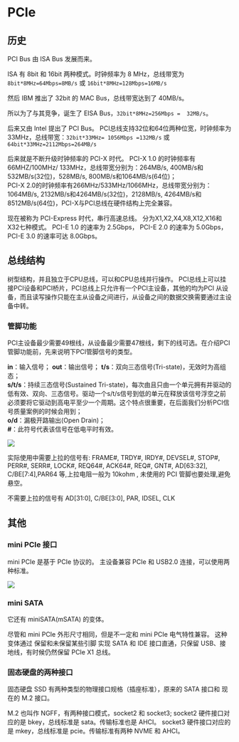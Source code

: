 # PCIe

## 历史
PCI Bus 由 ISA Bus 发展而来。

ISA 有 8bit 和 16bit 两种模式。时钟频率为 8 MHz，总线带宽为 `8bit*8MHz=64Mbps=8MB/s` 或 `16bit*8MHz=128Mbps=16MB/s`

然后 IBM 推出了 32bit 的 MAC Bus，总线带宽达到了 40MB/s。

所以为了与其竞争，诞生了 EISA Bus，`32bit*8MHz=256Mbps =  32MB/s`。

后来又由 Intel 提出了 PCI Bus。
PCI总线支持32位和64位两种位宽，时钟频率为33MHz，总线带宽：`32bit*33MHz= 1056Mbps =132MB/s` 或 `64bit*33MHz=2112Mbps=264MB/s`

后来就是不断升级时钟频率的 PCI-X 时代。
PCI-X 1.0 的时钟频率有 66MHZ/100MHz/ 133MHz，总线带宽分别为：264MB/s, 400MB/s和532MB/s(32位)，528MB/s, 800MB/s和1064MB/s(64位)；   
PCI-X 2.0的时钟频率有266MHz/533MHz/1066MHz，总线带宽分别为：1064MB/s, 2132MB/s和4264MB/s(32位)，2128MB/s, 4264MB/s和8512MB/s(64位)，PCI-X与PCI总线在硬件结构上完全兼容。

现在被称为 PCI-Express 时代，串行高速总线。
分为X1,X2,X4,X8,X12,X16和X32七种模式。
PCI-E 1.0 的速率为 2.5Gbps，
PCI-E 2.0 的速率为 5.0Gbps，
PCI-E 3.0 的速率可达 8.0Gbps。

## 总线结构

树型结构，并且独立于CPU总线，可以和CPU总线并行操作。
PCI总线上可以挂接PCI设备和PCI桥片，PCI总线上只允许有一个PCI主设备，其他的均为PCI 从设备，而且读写操作只能在主从设备之间进行，从设备之间的数据交换需要通过主设备中转。

### 管脚功能 
PCI主设备最少需要49根线，从设备最少需要47根线，剩下的线可选。在介绍PCI管脚功能前，先来说明下PCI管脚信号的类型。

**in**：输入信号；
**out**：输出信号；
**t/s**：双向三态信号(Tri-state)，无效时为高组态；     
**s/t/s**：持续三态信号(Sustained Tri-state)，每次由且只由一个单元拥有并驱动的低有效、双向、三态信号。驱动一个s/t/s信号到低的单元在释放该信号浮空之前必须要将它驱动到高电平至少一个周期。这个特点很重要，在后面我们分析PCI信号质量案例的时候会用到；    
**o/d**：漏极开路输出(Open Drain)；    
**#**：此符号代表该信号在低电平时有效。

![](http://ww1.sinaimg.cn/large/ba061518ly1fkk42lhrisj20de0f8ae8.jpg)

实际使用中需要上拉的信号有: FRAME#, TRDY#, IRDY#, DEVSEL#, STOP#, PERR#, SERR#, LOCK#, REQ64#, ACK64#, REQ#, GNT#, AD[63:32], C/BE[7:4],PAR64 等,上拉电阻一般为 10kohm , 未使用的 PCI 管脚也要处理,避免悬空。

不需要上拉的信号有 AD[31:0], C/BE[3:0], PAR, IDSEL, CLK

## 其他
### mini PCIe 接口
mini PCIe 是基于 PCIe 协议的。
主设备兼容 PCIe 和 USB2.0 连接，可以使用两种标准。

![](http://ww1.sinaimg.cn/large/ba061518ly1fkk4txhkt9j206404n0sv.jpg)

### mini SATA
它还有 miniSATA(mSATA) 的变体。

尽管和 mini PCIe 外形尺寸相同，但是不一定和 mini PCIe 电气特性兼容。
这种变体通过 保留和未保留某些引脚 实现 SATA 和 IDE 接口直通，只保留 USB、接地线，有时候仍然保留 PCIe X1 总线。

### 固态硬盘的两种接口
固态硬盘 SSD 有两种类型的物理接口规格（插座标准），原来的 SATA 接口和 现在的 M.2 接口。

M.2 也叫作 NGFF，有两种接口模式，socket2 和 socket3;
socket2 硬件接口对应的是 bkey，总线标准是 sata。传输标准也是 AHCI。
socket3 硬件接口对应的是 mkey，总线标准是 pcie。传输标准有两种 NVME 和 AHCI。